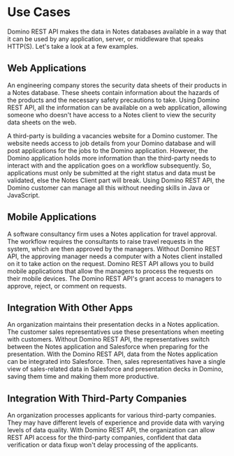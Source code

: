# Use Cases

Domino REST API makes the data in Notes databases available in a way that it can be used by any application, server, or middleware that speaks HTTP(S). Let's take a look at a few examples.

## Web Applications

An engineering company stores the security data sheets of their products in a Notes database. These sheets contain information about the hazards of the products and the necessary safety precautions to take. Using Domino REST API, all the information can be available on a web application, allowing someone who doesn't have access to a Notes client to view the security data sheets on the web.

A third-party is building a vacancies website for a Domino customer. The website needs access to job details from your Domino database and will post applications for the jobs to the Domino application. However, the Domino application holds more information than the third-party needs to interact with and the application goes on a workflow subsequently. So, applications must only be submitted at the right status and data must be validated, else the Notes Client part will break. Using Domino REST API, the Domino customer can manage all this without needing skills in Java or JavaScript.

## Mobile Applications

A software consultancy firm uses a Notes application for travel approval. The workflow requires the consultants to raise travel requests in the system, which are then approved by the managers. Without Domino REST API, the approving manager needs a computer with a Notes client installed on it to take action on the request. Domino REST API allows you to build mobile applications that allow the managers to process the requests on their mobile devices. The Domino REST API's grant access to managers to approve, reject, or comment on requests.

## Integration With Other Apps

An organization maintains their presentation decks in a Notes application. The customer sales representatives use these presentations when meeting with customers. Without Domino REST API, the representatives switch between the Notes application and Salesforce when preparing for the presentation. With the Domino REST API, data from the Notes application can be integrated into Salesforce. Then, sales representatives have a single view of sales-related data in Salesforce and presentation decks in Domino, saving them time and making them more productive.

## Integration With Third-Party Companies

An organization processes applicants for various third-party companies. They may have different levels of experience and provide data with varying levels of data quality. With Domino REST API, the organization can allow REST API access for the third-party companies, confident that data verification or data fixup won't delay processing of the applicants.
